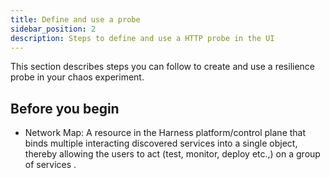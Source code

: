 ```yaml
---
title: Define and use a probe
sidebar_position: 2
description: Steps to define and use a HTTP probe in the UI
---
```


This section describes steps you can follow to create and use a resilience probe in your chaos experiment.

## Before you begin

* Network Map: A resource in the Harness platform/control plane that binds multiple interacting discovered services into a single object, thereby allowing the users to act (test, monitor, deploy etc.,) on a group of services . 
